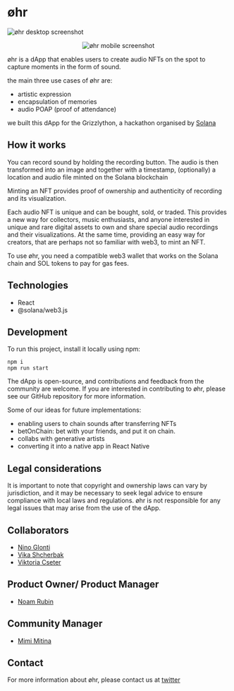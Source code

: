 # øhr
![øhr desktop screenshot](https://github.com/noamrubin22/ohr/blob/main/ohr-frontend/public/desktop-screenshot.png)
<p align="center">
  <img src="https://github.com/noamrubin22/ohr/blob/main/ohr-frontend/public/mobile-screenshot.png" alt="øhr mobile screenshot"/>
</p>

øhr is a dApp that enables users to create audio NFTs on the spot to capture moments in the form of sound.

the main three use cases of øhr are:

- artistic expression
- encapsulation of memories
- audio POAP (proof of attendance)

we built this dApp for the Grizzlython, a hackathon organised by [Solana](https://solana.com/)

## How it works

You can record sound by holding the recording button. The audio is then transformed into an image and together with a timestamp, (optionally) a location and audio file minted on the Solana blockchain

Minting an NFT provides proof of ownership and authenticity of recording and its visualization.

Each audio NFT is unique and can be bought, sold, or traded. This provides a new way for collectors, music enthusiasts, and anyone interested in unique and rare digital assets to own and share special audio recordings and their visualizations. At the same time, providing an easy way for creators, that are perhaps not so familiar with web3, to mint an NFT. 

To use øhr, you need a compatible web3 wallet that works on the Solana chain and SOL tokens to pay for gas fees.

## Technologies

- React
- @solana/web3.js

## Development

To run this project, install it locally using npm:

```
npm i
npm run start
```

The dApp is open-source, and contributions and feedback from the community are welcome. If you are interested in contributing to øhr, please see our GitHub repository for more information. 

Some of our ideas for future implementations:
- enabling users to chain sounds after transferring NFTs
- betOnChain: bet with your friends, and put it on chain.
- collabs with generative artists
- converting it into a native app in React Native

## Legal considerations

It is important to note that copyright and ownership laws can vary by jurisdiction, and it may be necessary to seek legal advice to ensure compliance with local laws and regulations. øhr is not responsible for any legal issues that may arise from the use of the dApp.

## Collaborators

- [Nino Glonti](https://github.com/NinoGlonti)
- [Vika Shcherbak](https://github.com/uuuuuvika)
- [Viktoria Cseter](https://github.com/dievickie)

## Product Owner/ Product Manager

- [Noam Rubin](https://github.com/noamrubin22)

## Community Manager

- [Mimi Mitina](https://twitter.com/mimimusics)

## Contact

For more information about øhr, please contact us at [twitter](https://twitter.com/ohr_xyz)
